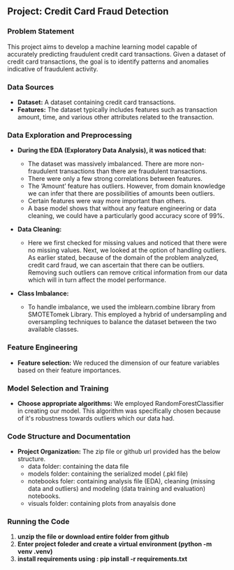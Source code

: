 ## Project: Credit Card Fraud Detection

### Problem Statement
This project aims to develop a machine learning model capable of accurately predicting fraudulent credit card transactions. Given a dataset of credit card transactions, the goal is to identify patterns and anomalies indicative of fraudulent activity.

### Data Sources
* **Dataset:** A dataset containing credit card transactions.
* **Features:** The dataset typically includes features such as transaction amount, time, and various other attributes related to the transaction.

### Data Exploration and Preprocessing

* **During the EDA (Exploratory Data Analysis), it was noticed that:**
  * The dataset was massively imbalanced. There are more non-fraudulent transactions than there are fraudulent transactions.
  * There were only a few strong correlations between features. 
  * The ‘Amount’ feature has outliers. However, from domain knowledge we can infer that there are possibilities of amounts been outliers.
  * Certain features were way more important than others. 
  * A base model shows that without any feature engineering or data cleaning, we could have a particularly good accuracy score of 99%.

* **Data Cleaning:**
  * Here we first checked for missing values and noticed that there were no missing values. Next, we looked at the option of handling outliers. As earlier stated, because of the domain of the problem analyzed, credit card fraud, we can ascertain that there can be outliers. Removing such outliers can remove critical information from our data which will in turn affect the model performance. 
  
* **Class Imbalance:**
  * To handle imbalance, we used the imblearn.combine library from SMOTETomek Library. This employed a hybrid of undersampling and oversampling techniques to balance the dataset between the two available classes.

### Feature Engineering

* **Feature selection:** We reduced the dimension of our feature variables based on their feature importances.

### Model Selection and Training

* **Choose appropriate algorithms:** We employed RandomForestClassifier in creating our model. This algorithm was specifically chosen because of it's robustness towards outliers which our data had. 

### Code Structure and Documentation

* **Project Organization:** The zip file or github url provided has the below structure.
  * data folder:  containing the data file
  * models folder: containing the serialized model (.pkl file) 
  * notebooks foler: containing analysis file (EDA), cleaning (missing data and outliers) and modeling (data training and evaluation) notebooks.
  * visuals folder: containing plots from anayalsis done

### Running the Code

1. **unzip the file or download entire folder from github**
2. **Enter project foleder and create a virtual environment (python -m venv .venv)** 
3. **install requirements using : pip install -r requirements.txt** 


